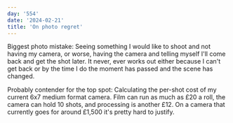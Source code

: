 ```yaml
---
day: '554'
date: '2024-02-21'
title: 'On photo regret'
---
```


Biggest photo mistake: Seeing something I would like to shoot and not having my camera, or worse, having the camera and telling myself I'll come back and get the shot later. It never, ever works out either because I can't get back or by the time I do the moment has passed and the scene has changed.

Probably contender for the top spot: Calculating the per-shot cost of my current 6x7 medium format camera. Film can run as much as £20 a roll, the camera can hold 10 shots, and processing is another £12. On a camera that currently goes for around £1,500 it's pretty hard to justify.
